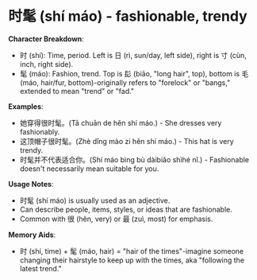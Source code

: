 # **时髦 (shí máo) - fashionable, trendy**

**Character Breakdown**:  
- 时 (shí): Time, period. Left is 日 (rì, sun/day, left side), right is 寸 (cùn, inch, right side).  
- 髦 (máo): Fashion, trend. Top is 髟 (biāo, "long hair", top), bottom is 毛 (máo, hair/fur, bottom)-originally refers to "forelock" or "bangs," extended to mean "trend" or "fad."

**Examples**:  
- 她穿得很时髦。(Tā chuān de hěn shí máo.) - She dresses very fashionably.  
- 这顶帽子很时髦。(Zhè dǐng mào zi hěn shí máo.) - This hat is very trendy.  
- 时髦并不代表适合你。(Shí máo bìng bù dàibiǎo shìhé nǐ.) - Fashionable doesn't necessarily mean suitable for you.

**Usage Notes**:  
- 时髦 (shí máo) is usually used as an adjective.  
- Can describe people, items, styles, or ideas that are fashionable.  
- Common with 很 (hěn, very) or 最 (zuì, most) for emphasis.

**Memory Aids**:  
- 时 (shí, time) + 髦 (máo, hair) = "hair of the times"-imagine someone changing their hairstyle to keep up with the times, aka "following the latest trend."